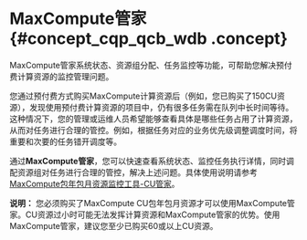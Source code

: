 # MaxCompute管家 {#concept_cqp_qcb_wdb .concept}

MaxCompute管家系统状态、资源组分配、任务监控等功能，可帮助您解决预付费计算资源的监控管理问题。

您通过预付费方式购买MaxCompute计算资源后（例如，您已购买了150CU资源），发现使用预付费计算资源的项目中，仍有很多任务需在队列中长时间等待。这种情况下，您的管理或运维人员希望能够查看具体是哪些任务占用了计算资源，从而对任务进行合理的管控。例如，根据任务对应的业务优先级调整调度时间，将重要和次要的任务错开调度等。

通过**MaxCompute管家**，您可以快速查看系统状态、监控任务执行详情，同时调配资源组对任务进行合理的管控，解决上述问题。具体使用说明请参考[MaxCompute包年包月资源监控工具-CU管家](../../../../cn.zh-CN/使用指南/MaxCompute管家/MaxCompute管家.md#)。

**说明：** 您必须购买了MaxCompute CU包年包月资源才可以使用MaxCompute管家。CU资源过小时可能无法发挥计算资源和MaxCompute管家的优势。使用MaxCompute管家，建议您至少已购买60或以上CU资源。

